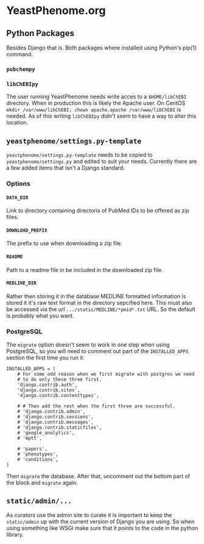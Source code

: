 # YeastPhenome.org

## Python Packages
Besides Django that is.  Both packages where installed using Python's
pip(1) command.

### `pubchempy`

### `libChEBIpy`

The user running YeastPhenome needs write acces to a `$HOME/libChEBI`
directory.  When in production this is likely the Apache user.  On
CentOS `mkdir /var/www/libChEBI; chown apache.apache
/var/www/libChEBI` is needed.  As of this writing `libChEBIpy` didn't
seem to have a way to alter this location.

## `yeastphenome/settings.py-template`

`yeastphenome/settings.py-template` needs to be copied to
`yeastphenome/settings.py` and edited to suit your needs.  Currently
there are a few added items that isn't a Django standard.

### Options

#### `DATA_DIR`

Link to directory containing directoris of PubMed IDs to be offered
as zip files.

#### `DOWNLOAD_PREFIX`

The prefix to use when downloading a zip file.

#### `README`

Path to a readme file in be included in the downloaded zip file.

#### `MEDLINE_DIR`

Rather then storing it in the database MEDLINE formatted information
is stored it it's raw text format in the directory sepcified here.
This must also be accessed via the url `.../static/MEDLINE/*pmid*.txt`
URL.  So the default is probably what you want.

### PostgreSQL

The `migrate` option doesn't seem to work in one step when using
PostgreSQL, so you will need to comment out part of the
`INSTALLED_APPS` section the first time you run it:

```
INSTALLED_APPS = (
    # For some odd reason when we first migrate with postgres we need
    # to do only these three first.
    'django.contrib.auth',
    'django.contrib.sites',
    'django.contrib.contenttypes',

    # # Then add the rest when the first three are successful.
    # 'django.contrib.admin',
    # 'django.contrib.sessions',
    # 'django.contrib.messages',
    # 'django.contrib.staticfiles',
    # 'google_analytics',
    # 'mptt',

    # 'papers',
    # 'phenotypes',
    # 'conditions',
)
```

Then `migrate` the database.  After that, uncomment out the bottom
part of the block and `migrate` again.

## `static/admin/...`

As curators use the admin site to curate it is important to keep the
`static/admin` up with the current version of Django you are using.
So when using something like WSGI make sure that it points to the code
in the python library.
